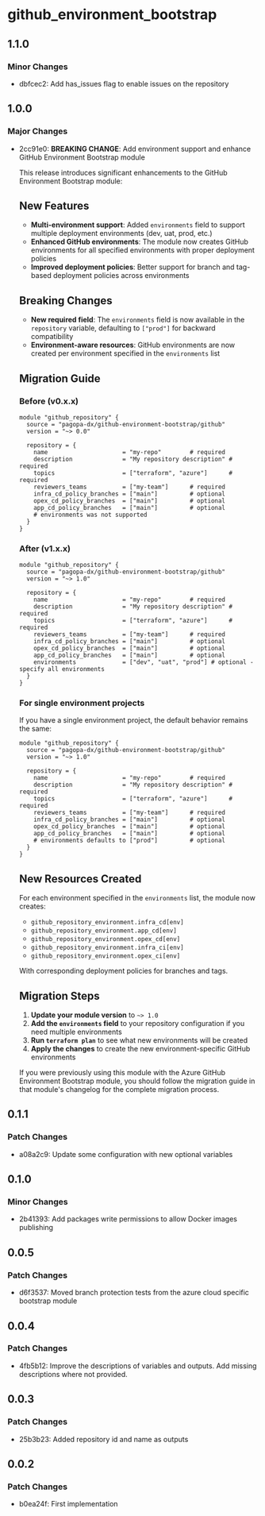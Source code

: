# github_environment_bootstrap

## 1.1.0

### Minor Changes

- dbfcec2: Add has_issues flag to enable issues on the repository

## 1.0.0

### Major Changes

- 2cc91e0: **BREAKING CHANGE**: Add environment support and enhance GitHub Environment Bootstrap module

  This release introduces significant enhancements to the GitHub Environment Bootstrap module:

  ## New Features
  - **Multi-environment support**: Added `environments` field to support multiple deployment environments (dev, uat, prod, etc.)
  - **Enhanced GitHub environments**: The module now creates GitHub environments for all specified environments with proper deployment policies
  - **Improved deployment policies**: Better support for branch and tag-based deployment policies across environments

  ## Breaking Changes
  - **New required field**: The `environments` field is now available in the `repository` variable, defaulting to `["prod"]` for backward compatibility
  - **Environment-aware resources**: GitHub environments are now created per environment specified in the `environments` list

  ## Migration Guide

  ### Before (v0.x.x)

  ```hcl
  module "github_repository" {
    source = "pagopa-dx/github-environment-bootstrap/github"
    version = "~> 0.0"

    repository = {
      name                     = "my-repo"        # required
      description              = "My repository description" # required
      topics                   = ["terraform", "azure"]      # required
      reviewers_teams          = ["my-team"]      # required
      infra_cd_policy_branches = ["main"]         # optional
      opex_cd_policy_branches  = ["main"]         # optional
      app_cd_policy_branches   = ["main"]         # optional
      # environments was not supported
    }
  }
  ```

  ### After (v1.x.x)

  ```hcl
  module "github_repository" {
    source = "pagopa-dx/github-environment-bootstrap/github"
    version = "~> 1.0"

    repository = {
      name                     = "my-repo"        # required
      description              = "My repository description" # required
      topics                   = ["terraform", "azure"]      # required
      reviewers_teams          = ["my-team"]      # required
      infra_cd_policy_branches = ["main"]         # optional
      opex_cd_policy_branches  = ["main"]         # optional
      app_cd_policy_branches   = ["main"]         # optional
      environments             = ["dev", "uat", "prod"] # optional - specify all environments
    }
  }
  ```

  ### For single environment projects

  If you have a single environment project, the default behavior remains the same:

  ```hcl
  module "github_repository" {
    source = "pagopa-dx/github-environment-bootstrap/github"
    version = "~> 1.0"

    repository = {
      name                     = "my-repo"        # required
      description              = "My repository description" # required
      topics                   = ["terraform", "azure"]      # required
      reviewers_teams          = ["my-team"]      # required
      infra_cd_policy_branches = ["main"]         # optional
      opex_cd_policy_branches  = ["main"]         # optional
      app_cd_policy_branches   = ["main"]         # optional
      # environments defaults to ["prod"]         # optional
    }
  }
  ```

  ## New Resources Created

  For each environment specified in the `environments` list, the module now creates:
  - `github_repository_environment.infra_cd[env]`
  - `github_repository_environment.app_cd[env]`
  - `github_repository_environment.opex_cd[env]`
  - `github_repository_environment.infra_ci[env]`
  - `github_repository_environment.opex_ci[env]`

  With corresponding deployment policies for branches and tags.

  ## Migration Steps
  1. **Update your module version** to `~> 1.0`
  2. **Add the `environments` field** to your repository configuration if you need multiple environments
  3. **Run `terraform plan`** to see what new environments will be created
  4. **Apply the changes** to create the new environment-specific GitHub environments

  If you were previously using this module with the Azure GitHub Environment Bootstrap module, you should follow the migration guide in that module's changelog for the complete migration process.

## 0.1.1

### Patch Changes

- a08a2c9: Update some configuration with new optional variables

## 0.1.0

### Minor Changes

- 2b41393: Add packages write permissions to allow Docker images publishing

## 0.0.5

### Patch Changes

- d6f3537: Moved branch protection tests from the azure cloud specific bootstrap module

## 0.0.4

### Patch Changes

- 4fb5b12: Improve the descriptions of variables and outputs. Add missing descriptions where not provided.

## 0.0.3

### Patch Changes

- 25b3b23: Added repository id and name as outputs

## 0.0.2

### Patch Changes

- b0ea24f: First implementation
